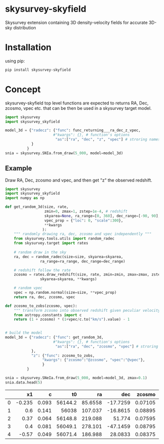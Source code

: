 # skysurvey-skyfield
Skysurvey extension containing 3D density-velocity fields for accurate 3D-sky distribution

# Installation
using pip:
```bash
pip install skysurvey-skyfield
```

# Concept 
skysurvey-skyfield top level functions are expected to returns RA, Dec, zcosmo, vpec etc. that can be then be used in a skysurvey target model.

```python
import skysurvey
import skysurvey_skyfield

model_3d = {"radecz": {"func": func_returning___ra_dec_z_vpec,
                      #"kwargs": {}, # function's options
                       "as":["ra", "dec", "z", "vpec"] # stroring names
			}
          }
snia = skysurvey.SNIa.from_draw(5_000, model=model_3d)
```


## Example

Draw RA, Dec, zcosmo and vpec, and then get "z" the observed redshift. 

```python
import skysurvey
import skysurvey_skyfield
import numpy as np

def get_random_3d(size, rate, 
                  zmin=0, zmax=1, zstep=1e-4, # redshift
                  skyarea=None, ra_range=[0, 360], dec_range=[-90, 90], # radec
                  vpec_prop = {"loc": 0, "scale":300},
                  **kwargs
                 ):
    """ randomly drawing ra, dec, zcosmo and vpec independently """
    from skysurvey.tools.utils import random_radec
    from skysurvey.target import rates
    
    # random draw in the sky
    ra, dec = random_radec(size=size, skyarea=skyarea,
				ra_range=ra_range, dec_range=dec_range)

    # redshift follow the rate
    zcosmo = rates.draw_redshift(size, rate, zmin=zmin, zmax=zmax, zstep=zstep,
				skyarea=skyarea, **kwargs)

    # random vpec
    vpec = np.random.normal(size=size, **vpec_prop)
    return ra, dec, zcosmo, vpec

def zcosmo_to_zobs(zcosmo, vpec):
    """ transform zcosmo into observed redshift given peculiar velocity """
    from astropy.constants import c
    return (1 + zcosmo) * (1+vpec/c.to("km/s").value) - 1

    
# build the model
model_3d = {"radecz": {"func": get_random_3d,
                      #"kwargs": {}, # function's options
                       "as":["ra", "dec", "zcosmo", "vpec"] # stroring names
			},
            "z": {"func": zcosmo_to_zobs,
                 "kwargs": {"zcosmo":"@zcosmo", "vpec":"@vpec"},
                 }
          }

snia = skysurvey.SNeIa.from_draw(5_000, model=model_3d, zmax=0.1)
snia.data.head(5)
```
|    |     x1 |     c |      t0 |       ra |      dec |   zcosmo |     vpec |   magabs |         z |   magobs |          x0 | template   |
|---:|-------:|------:|--------:|---------:|---------:|---------:|---------:|---------:|----------:|---------:|------------:|:-----------|
|  0 | -0.235 | 0.093 | 56144.2 |  85.6558 | -17.7259 |  0.07105 | -376.761 | -19.1435 | 0.069704  |  18.4155 | 0.000683036 | salt2      |
|  1 |  0.6   | 0.141 | 56038   | 107.037  | -16.8615 |  0.08895 | -710.863 | -19.0464 | 0.0863679 |  19.0028 | 0.000397679 | salt2      |
|  2 |  0.37  | 0.064 | 56148.8 | 219.088  |  51.774  |  0.07595 |  284.344 | -19.062  | 0.0769705 |  18.7232 | 0.000514477 | salt2      |
|  3 |  0.4   | 0.081 | 56049.1 | 278.101  | -47.1459 |  0.08795 |  205.612 | -19.175  | 0.0886962 |  18.9354 | 0.000423146 | salt2      |
|  4 | -0.57  | 0.049 | 56071.4 | 186.988  |  28.0833 |  0.08375 |  341.405 | -19.0145 | 0.0849842 |  18.9976 | 0.000399589 | salt2      |
